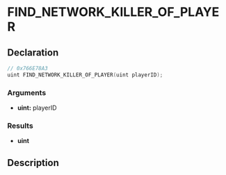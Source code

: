 # FIND_NETWORK_KILLER_OF_PLAYER

## Declaration
```cpp
// 0x766E78A3
uint FIND_NETWORK_KILLER_OF_PLAYER(uint playerID);
```

### Arguments
- **uint:** playerID

### Results
- **uint**

## Description
